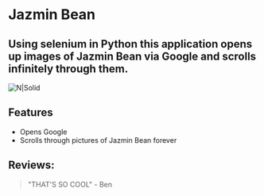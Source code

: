 # Jazmin Bean
## Using selenium in Python this application opens up images of Jazmin Bean via Google and scrolls infinitely through them.

![N|Solid](https://yt3.googleusercontent.com/o23ajCDSoj9pJzl6xpb8V6sUaR4K7cLIQjp3WB8ynhBOjV4XhyF5TGB5KrP2NdNFNHmhBtjS-g=s900-c-k-c0x00ffffff-no-rj)

## Features

- Opens Google
- Scrolls through pictures of Jazmin Bean forever


## Reviews:
> "THAT'S SO COOL" - Ben
